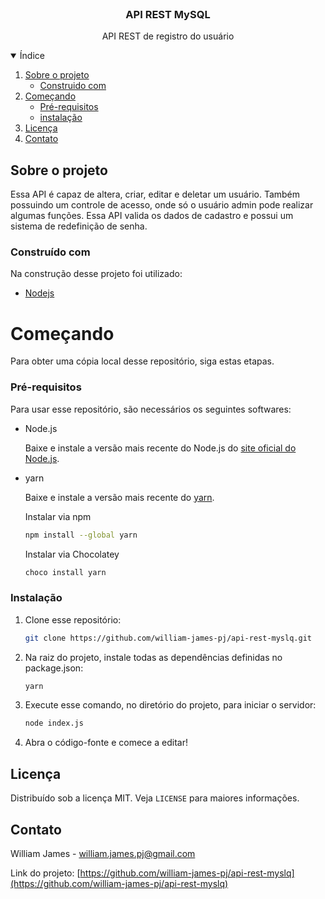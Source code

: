 <br />
<p align="center">

  <h3 align="center">API REST MySQL</h3>

  <p align="center">
    API REST de registro do usuário
  </p>

</p>

<details open="open">
  <summary>Índice</summary>
  <ol>
    <li>
      <a href="#sobre-o-projeto">Sobre o projeto</a>
      <ul>
        <li><a href="#construido-com">Construido com</a></li>
      </ul>
    </li>
    <li>
      <a href="#começando">Começando</a>
      <ul>
        <li><a href="#pre-requisitos">Pré-requisitos</a></li>
        <li><a href="#instalação">instalação</a></li>
      </ul>
    </li>
    <li><a href="#licença">Licença</a></li>
    <li><a href="#contato">Contato</a></li>
  </ol>
</details>

## Sobre o projeto

Essa API é capaz de altera, criar, editar e deletar um usuário. Também possuindo um controle de acesso, onde só o usuário admin pode realizar algumas funções. Essa API valida os dados de cadastro e possui um sistema de redefinição de senha.

### Construído com

Na construção desse projeto foi utilizado:
* [Nodejs](https://nodejs.org/en/)

# Começando

Para obter uma cópia local desse repositório, siga estas etapas.

### Pré-requisitos

Para usar esse repositório, são necessários os seguintes softwares:

* Node.js
  
  Baixe e instale a versão mais recente do Node.js do [site oficial do Node.js](https://nodejs.org/en/).

* yarn

  Baixe e instale a versão mais recente do [yarn](https://classic.yarnpkg.com/en/docs/install/).

  Instalar via npm
  ```sh
  npm install --global yarn
  ```
  
  Instalar via Chocolatey
  ```sh
  choco install yarn
  ```
### Instalação

1. Clone esse repositório:
   ```sh
   git clone https://github.com/william-james-pj/api-rest-myslq.git
   ```
2. Na raiz do projeto, instale todas as dependências definidas no package.json:
   ```sh
   yarn
   ```
3. Execute esse comando, no diretório do projeto, para iniciar o servidor:
   ```sh
   node index.js
   ```
4. Abra o código-fonte e comece a editar!

## Licença

Distribuído sob a licença MIT. Veja `LICENSE` para maiores informações.

## Contato

William James - william.james.pj@gmail.com

Link do projeto: [https://github.com/william-james-pj/api-rest-myslq](https://github.com/william-james-pj/api-rest-myslq)
